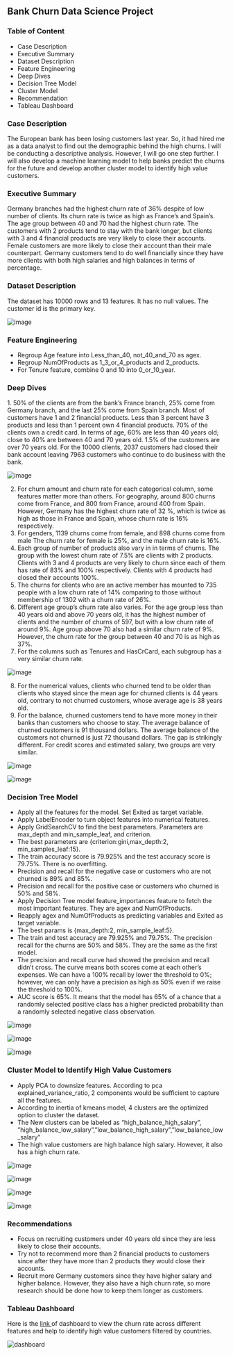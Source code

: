<h2>Bank Churn Data Science Project</h2>
<h3>Table of Content</h3>
<ul>
<li>Case Description</li>
<li>Executive Summary</li>
<li>Dataset Description</li>
<li>Feature Engineering</li>
<li>Deep Dives</li>
<li>Decision Tree Model</li>
<li>Cluster Model</li>
<li>Recommendation</li>
<li>Tableau Dashboard</li>
</ul>
<h3>Case Description</h3>
<p>The European bank has been losing customers last year. So, it had hired me as a data analyst to find out the demographic behind the high churns. I will be conducting a descriptive analysis. However, I will go one step further. I will also develop a machine learning model to help banks predict the churns for the future and develop another cluster model to identify high value customers. </p>
<h3>Executive Summary</h3>
<p>Germany branches had the highest churn rate of 36% despite of low number of clients. Its churn rate is twice as high as France’s and Spain’s. The age group between 40 and 70 had the highest churn rate. The customers with 2 products tend to stay with the bank longer, but clients with 3 and 4 financial products are very likely to close their accounts. Female customers are more likely to close their account than their male counterpart. Germany customers tend to do well financially since they have more clients with both high salaries and high balances in terms of percentage. </p>
<h3>Dataset Description</h3>
<p>The dataset has 10000 rows and 13 features. It has no null values. The customer id is the primary key. </p>

![image](https://github.com/user-attachments/assets/10867a81-aead-45a0-980a-b017c8626294)

 
<p></p>
<h3>Feature Engineering</h3>
<ul>
<li>Regroup Age feature into Less_than_40, not_40_and_70 as agex.</li>
<li>Regroup NumOfProducts as 1_3_or_4_products and 2_products.</li>
<li>For Tenure feature, combine 0 and 10 into 0_or_10_year.</li>
</ul>
<h3>Deep Dives</h3>
1.	50% of the clients are from the bank’s France branch, 25% come from Germany branch, and the last 25% come from Spain branch. Most of customers have 1 and 2 financial products. Less than 3 percent have 3 products and less than 1 percent own 4 financial products. 70% of the clients own a credit card. In terms of age, 60% are less than 40 years old; close to 40% are between 40 and 70 years old. 1.5% of the customers are over 70 years old. For the 10000 clients, 2037 customers had closed their bank account leaving 7963 customers who continue to do business with the bank.
 
![image](https://github.com/user-attachments/assets/44a8b343-63b6-41df-9f97-0253c80433dd)


2.	For churn amount and churn rate for each categorical column, some features matter more than others. For geography, around 800 churns come from France, and 800 from France, around 400 from Spain. However, Germany has the highest churn rate of 32 %, which is twice as high as those in France and Spain, whose churn rate is 16% respectively. 
3.	For genders, 1139 churns come from female, and 898 churns come from male The churn rate for female is 25%, and the male churn rate is 16%. 
4.	Each group of number of products also vary in in terms of churns. The group with the lowest churn rate of 7.5% are clients with 2 products. Clients with 3 and 4 products are very likely to churn since each of them has rate of 83% and 100% respectively. Clients with 4 products had closed their accounts 100%. 
5.	The churns for clients who are an active member has mounted to 735 people with a low churn rate of 14% comparing to those without membership of 1302 with a churn rate of 26%. 
6.	Different age group’s churn rate also varies. For the age group less than 40 years old and above 70 years old, it has the highest number of clients and the number of churns of 597, but with a low churn rate of around 9%. Age group above 70 also had a similar churn rate of 9%. However, the churn rate for the group between 40 and 70 is as high as 37%. 
7.	For the columns such as Tenures and HasCrCard, each subgroup has a very similar churn rate.

 ![image](https://github.com/user-attachments/assets/ee21ac45-733e-42d6-83d2-433ba7947de9)


8.	For the numerical values, clients who churned tend to be older than clients who stayed since the mean age for churned clients is 44 years old, contrary to not churned customers, whose average age is 38 years old.
9.	For the balance, churned customers tend to have more money in their banks than customers who choose to stay. The average balance of churned customers is 91 thousand dollars. The average balance of the customers not churned is just 72 thousand dollars. The gap is strikingly different. For credit scores and estimated salary, two groups are very similar.
 
 ![image](https://github.com/user-attachments/assets/f3b22a96-9946-4fcc-90e2-2d46f73de559)

 ![image](https://github.com/user-attachments/assets/3435c811-da98-4b00-b1dc-6e5d3b31a3e6)



<h3>Decision Tree Model</h3>
<ul>
<li>Apply all the features for the model. Set Exited as target variable. </li>
<li>Apply LabelEncoder to turn object features into numerical features. </li>
<li>Apply GridSearchCV to find the best parameters. Parameters are max_depth and min_sample_leaf, and criterion. </li>
<li>The best parameters are {criterion:gini,max_depth:2, min_samples_leaf:15}. </li>
<li>The train accuracy score is 79.925% and the test accuracy score is 79.75%. There is no overfitting. </li>
<li>Precision and recall for the negative case or customers who are not churned is 89% and 85%.</li>
<li> Precision and recall for the positive case or customers who churned is 50% and 58%. </li>
<li>Apply Decision Tree model feature_importances feature to fetch the most important features. They are agex and NumOfProducts. </li>
<li>Reapply agex and NumOfProducts as predicting variables and Exited as target variable. </li>
<li>The best params is {max_depth:2, min_sample_leaf:5}. </li>
<li>The train and test accuracy are 79.925% and 79.75%. The precision recall for the churns are 50% and 58%. They are the same as the first model. </li>
<li>The precision and recall curve had showed the precision and recall didn’t cross. The curve means both scores come at each other’s expenses. We can have a 100% recall by lower the threshold to 0%; however, we can only have a precision as high as 50% even if we raise the threshold to 100%. </li>
<li>AUC score is 65%. It means that the model has 65% of a chance that a randomly selected positive class has a higher predicted probability than a randomly selected negative class observation.  </li>
</ul>

![image](https://github.com/user-attachments/assets/1a968d0d-b6c0-4675-9c36-e141b645386b)

![image](https://github.com/user-attachments/assets/d2d84af1-8955-47bb-8686-685cf684b921)

![image](https://github.com/user-attachments/assets/6f91509b-8e33-4326-9503-2546a8bde3eb)

 
 
<h3>Cluster Model to Identify High Value Customers</h3>
<ul>
<li>Apply PCA to downsize features. According to pca explained_variance_ratio, 2 components would be sufficient to capture all the features. </li>
<li>According to inertia of kmeans model, 4 clusters are the optimized option to cluster the dataset.</li>
<li>The New clusters can be labeled as “high_balance_high_salary”, ”high_balance_low_salary”,”low_balance_high_salary”,”low_balance_low_salary”</li>
<li>The high value customers are high balance high salary. However, it also has a high churn rate. </li>
</ul>

 ![image](https://github.com/user-attachments/assets/d233f2ac-bfa1-4f38-8ddf-378fe84a0d9b)


 ![image](https://github.com/user-attachments/assets/2e51f79b-9b22-45ad-ae34-856b56bb687d)

![image](https://github.com/user-attachments/assets/9986e015-d8c4-478f-a35a-3cea66b9303a)


 ![image](https://github.com/user-attachments/assets/5d01d163-cba8-4426-ba02-887985875644)

 

<h3>Recommendations</h3>
<ul>
<li>Focus on recruiting customers under 40 years old since they are less likely to close their accounts. </li>
<li>Try not to recommend more than 2 financial products to customers since after they have more than 2 products they would close their accounts. </li>
<li>Recruit more Germany customers since they have higher salary and higher balance. However, they also have a high churn rate, so more research should be done how to keep them longer as customers. </li>
</ul>
<h3>Tableau Dashboard</h3>
<p>Here is the <a href=”https://public.tableau.com/app/profile/kun.bi/viz/bank_dashboard_17403399426080/Customer_Churn_Dashboard”>link </a>of dashboard to view the churn rate across different features and help to identify high value customers filtered by countries. </p>

![dashboard](https://github.com/user-attachments/assets/bd2453d9-a733-4244-9ebb-b8ec9a91cd34)

